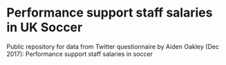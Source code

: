 # Performance support staff salaries in UK Soccer
Public repository for data from Twitter questionnaire by Aiden Oakley (Dec 2017): Performance support staff salaries in soccer
